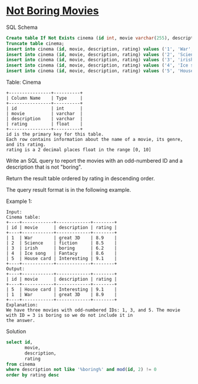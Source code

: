 # [Not Boring Movies](https://leetcode.com/problems/not-boring-movies/)

SQL Schema
```sql
Create table If Not Exists cinema (id int, movie varchar(255), description varchar(255), rating float(2, 1));
Truncate table cinema;
insert into cinema (id, movie, description, rating) values ('1', 'War', 'great 3D', '8.9');
insert into cinema (id, movie, description, rating) values ('2', 'Science', 'fiction', '8.5');
insert into cinema (id, movie, description, rating) values ('3', 'irish', 'boring', '6.2');
insert into cinema (id, movie, description, rating) values ('4', 'Ice song', 'Fantacy', '8.6');
insert into cinema (id, movie, description, rating) values ('5', 'House card', 'Interesting', '9.1');
```

Table: Cinema
```
+----------------+----------+
| Column Name    | Type     |
+----------------+----------+
| id             | int      |
| movie          | varchar  |
| description    | varchar  |
| rating         | float    |
+----------------+----------+
id is the primary key for this table.
Each row contains information about the name of a movie, its genre, and its rating.
rating is a 2 decimal places float in the range [0, 10]
``` 

Write an SQL query to report the movies with an odd-numbered ID and a description that is not "boring".

Return the result table ordered by rating in descending order.

The query result format is in the following example.

Example 1:
```
Input: 
Cinema table:
+----+------------+-------------+--------+
| id | movie      | description | rating |
+----+------------+-------------+--------+
| 1  | War        | great 3D    | 8.9    |
| 2  | Science    | fiction     | 8.5    |
| 3  | irish      | boring      | 6.2    |
| 4  | Ice song   | Fantacy     | 8.6    |
| 5  | House card | Interesting | 9.1    |
+----+------------+-------------+--------+
Output: 
+----+------------+-------------+--------+
| id | movie      | description | rating |
+----+------------+-------------+--------+
| 5  | House card | Interesting | 9.1    |
| 1  | War        | great 3D    | 8.9    |
+----+------------+-------------+--------+
Explanation: 
We have three movies with odd-numbered IDs: 1, 3, and 5. The movie with ID = 3 is boring so we do not include it in 
the answer.
```
Solution
```sql
select id,
       movie,
       description,
       rating
from cinema
where description not like '%boring%' and mod(id, 2) != 0
order by rating desc
```
